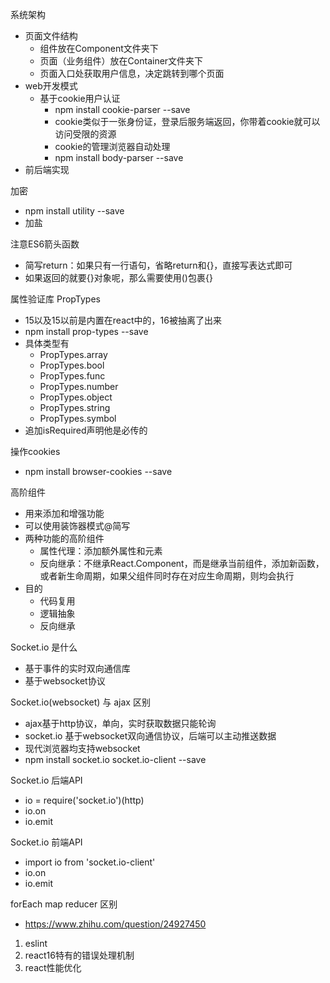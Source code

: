 系统架构
* 页面文件结构
  * 组件放在Component文件夹下
  * 页面（业务组件）放在Container文件夹下
  * 页面入口处获取用户信息，决定跳转到哪个页面
* web开发模式
  * 基于cookie用户认证 
    * npm install cookie-parser --save
    * cookie类似于一张身份证，登录后服务端返回，你带着cookie就可以访问受限的资源
    * cookie的管理浏览器自动处理
    * npm install body-parser --save
* 前后端实现

加密
* npm install utility --save
* 加盐

注意ES6箭头函数
* 简写return：如果只有一行语句，省略return和{}，直接写表达式即可
* 如果返回的就要{}对象呢，那么需要使用()包裹{}

属性验证库 PropTypes 
* 15以及15以前是内置在react中的，16被抽离了出来
* npm install prop-types --save
* 具体类型有
  * PropTypes.array
  * PropTypes.bool
  * PropTypes.func
  * PropTypes.number
  * PropTypes.object
  * PropTypes.string
  * PropTypes.symbol
* 追加isRequired声明他是必传的

操作cookies
* npm install browser-cookies --save

高阶组件
* 用来添加和增强功能
* 可以使用装饰器模式@简写
* 两种功能的高阶组件
  * 属性代理：添加额外属性和元素
  * 反向继承：不继承React.Component，而是继承当前组件，添加新函数，或者新生命周期，如果父组件同时存在对应生命周期，则均会执行
* 目的
  * 代码复用
  * 逻辑抽象
  * 反向继承


Socket.io 是什么
* 基于事件的实时双向通信库
* 基于websocket协议

Socket.io(websocket) 与 ajax 区别
* ajax基于http协议，单向，实时获取数据只能轮询
* socket.io 基于websocket双向通信协议，后端可以主动推送数据
* 现代浏览器均支持websocket
* npm install socket.io socket.io-client --save

Socket.io 后端API
* io = require('socket.io')(http)
* io.on
* io.emit

Socket.io 前端API
* import io from 'socket.io-client'
* io.on
* io.emit

forEach map reducer 区别 
* https://www.zhihu.com/question/24927450

1. eslint
2. react16特有的错误处理机制
3. react性能优化